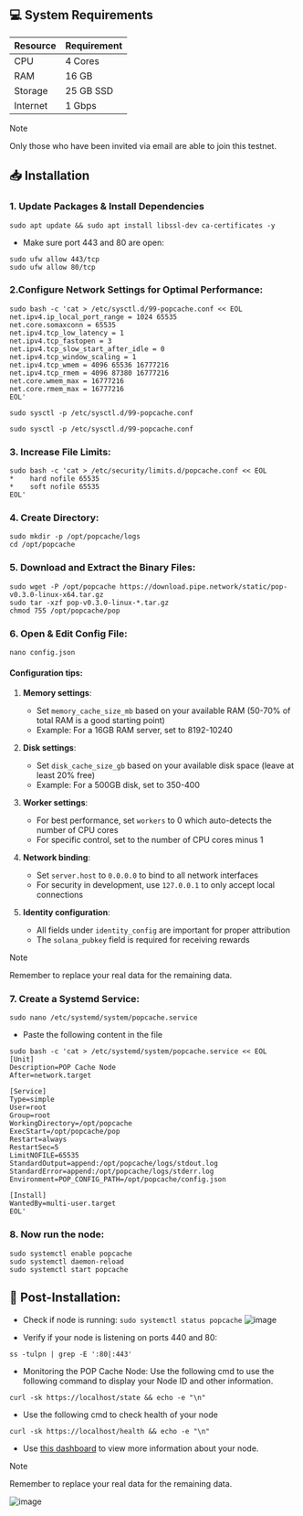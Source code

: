 ## 💻 System Requirements
| Resource     | Requirement   |
|--------------|---------------|
| CPU          | 4 Cores       |
| RAM          | 16 GB         |
| Storage      | 25 GB SSD     |
| Internet     | 1 Gbps        |
> [!NOTE]
> Only those who have been invited via email are able to join this testnet.
## 📥 Installation
### 1. Update Packages & Install Dependencies
```
sudo apt update && sudo apt install libssl-dev ca-certificates -y
```
- Make sure port 443 and 80 are open:
```
sudo ufw allow 443/tcp
sudo ufw allow 80/tcp
```
### 2.Configure Network Settings for Optimal Performance:
```
sudo bash -c 'cat > /etc/sysctl.d/99-popcache.conf << EOL
net.ipv4.ip_local_port_range = 1024 65535
net.core.somaxconn = 65535
net.ipv4.tcp_low_latency = 1
net.ipv4.tcp_fastopen = 3
net.ipv4.tcp_slow_start_after_idle = 0
net.ipv4.tcp_window_scaling = 1
net.ipv4.tcp_wmem = 4096 65536 16777216
net.ipv4.tcp_rmem = 4096 87380 16777216
net.core.wmem_max = 16777216
net.core.rmem_max = 16777216
EOL'

sudo sysctl -p /etc/sysctl.d/99-popcache.conf
```
```
sudo sysctl -p /etc/sysctl.d/99-popcache.conf
```
### 3. Increase File Limits:
```
sudo bash -c 'cat > /etc/security/limits.d/popcache.conf << EOL
*    hard nofile 65535
*    soft nofile 65535
EOL'
```
### 4. Create Directory:
```
sudo mkdir -p /opt/popcache/logs
cd /opt/popcache
```
### 5. Download and Extract the Binary Files:
```
sudo wget -P /opt/popcache https://download.pipe.network/static/pop-v0.3.0-linux-x64.tar.gz
sudo tar -xzf pop-v0.3.0-linux-*.tar.gz
chmod 755 /opt/popcache/pop
```
### 6. Open & Edit Config File:
```
nano config.json
```
#### Configuration tips:
1. **Memory settings**:
   - Set `memory_cache_size_mb` based on your available RAM (50-70% of total RAM is a good starting point)
   - Example: For a 16GB RAM server, set to 8192-10240
    
2. **Disk settings**:
   - Set `disk_cache_size_gb` based on your available disk space (leave at least 20% free)
   - Example: For a 500GB disk, set to 350-400

3. **Worker settings**:
   - For best performance, set `workers` to 0 which auto-detects the number of CPU cores
   - For specific control, set to the number of CPU cores minus 1

4. **Network binding**:
   - Set `server.host` to `0.0.0.0` to bind to all network interfaces
   - For security in development, use `127.0.0.1` to only accept local connections

5. **Identity configuration**:
   - All fields under `identity_config` are important for proper attribution
   - The `solana_pubkey` field is required for receiving rewards
> [!NOTE]
> Remember to replace your real data for the remaining data.
### 7. Create a Systemd Service:
```
sudo nano /etc/systemd/system/popcache.service
```
- Paste the following content in the file
```
sudo bash -c 'cat > /etc/systemd/system/popcache.service << EOL
[Unit]
Description=POP Cache Node
After=network.target

[Service]
Type=simple
User=root
Group=root
WorkingDirectory=/opt/popcache
ExecStart=/opt/popcache/pop
Restart=always
RestartSec=5
LimitNOFILE=65535
StandardOutput=append:/opt/popcache/logs/stdout.log
StandardError=append:/opt/popcache/logs/stderr.log
Environment=POP_CONFIG_PATH=/opt/popcache/config.json

[Install]
WantedBy=multi-user.target
EOL'
```
### 8. Now run the node:
```
sudo systemctl enable popcache
sudo systemctl daemon-reload
sudo systemctl start popcache
```
## 🧩 Post-Installation:
- Check if node is running:
```sudo systemctl status popcache```
![image](https://github.com/user-attachments/assets/49e31cb5-f57a-43c2-8f01-a8dd8775160b)

- Verify if your node is listening on ports 440 and 80:
```
ss -tulpn | grep -E ':80|:443'
```

- Monitoring the POP Cache Node:
Use the following cmd to use the following command to display your Node ID and other information.
```
curl -sk https://localhost/state && echo -e "\n"
```

- Use the following cmd to check health of your node
```
curl -sk https://localhost/health && echo -e "\n"
```

- Use [this dashboard](https://dashboard.testnet.pipe.network/node/xxxx) to view more information about your node.

> [!NOTE]
> Remember to replace your real data for the remaining data.

![image](https://github.com/user-attachments/assets/0509c592-67ed-4ef1-abc5-400878746975)
